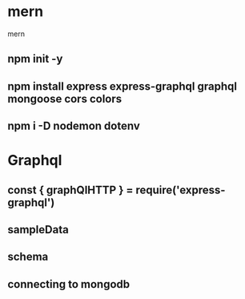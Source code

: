 # mern
mern
## npm init -y 
## npm install express express-graphql graphql mongoose cors colors
## npm i -D nodemon dotenv

# Graphql
## const { graphQlHTTP } = require('express-graphql')
## sampleData
## schema
## connecting to mongodb